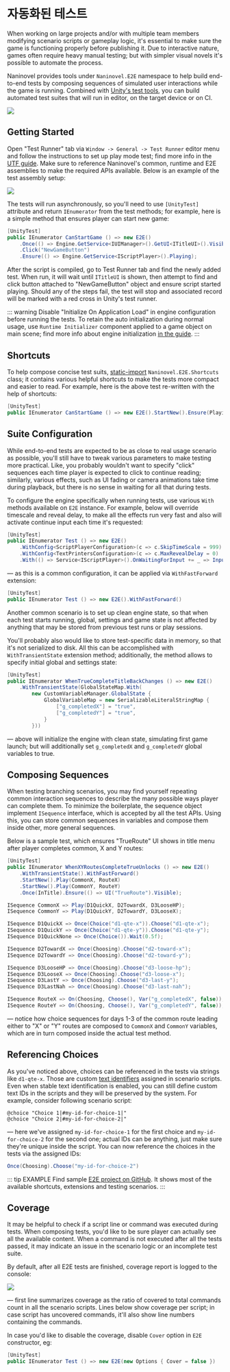 # 자동화된 테스트

When working on large projects and/or with multiple team members modifying scenario scripts or gameplay logic, it's essential to make sure the game is functioning properly before publishing it. Due to interactive nature, games often require heavy manual testing; but with simpler visual novels it's possible to automate the process.

Naninovel provides tools under `Naninovel.E2E` namespace to help build end-to-end tests by composing sequences of simulated user interactions while the game is running. Combined with [Unity's test tools](https://docs.unity3d.com/Packages/com.unity.test-framework@latest), you can build automated test suites that will run in editor, on the target device or on CI.

![](https://i.gyazo.com/92e7eaf5725f098d6d12c83a2b7eb219.png)

## Getting Started

Open "Test Runner" tab via `Window -> General -> Test Runner` editor menu and follow the instructions to set up play mode test; find more info in the [UTF guide](https://docs.unity3d.com/Packages/com.unity.test-framework@1.3/manual/workflow-create-playmode-test.html). Make sure to reference Naninovel's common, runtime and E2E assemblies to make the required APIs available. Below is an example of the test assembly setup:

![](https://i.gyazo.com/8b8cb5c916987d941cce8abf6daf131b.png)

The tests will run asynchronously, so you'll need to use `[UnityTest]` attribute and return `IEnumerator` from the test methods; for example, here is a simple method that ensures player can start new game:

```csharp
[UnityTest]
public IEnumerator CanStartGame () => new E2E()
    .Once(() => Engine.GetService<IUIManager>().GetUI<ITitleUI>().Visible)
    .Click("NewGameButton")
    .Ensure(() => Engine.GetService<IScriptPlayer>().Playing);
```

After the script is compiled, go to Test Runner tab and find the newly added test. When run, it will wait until `ITitleUI` is shown, then attempt to find and click button attached to "NewGameButton" object and ensure script started playing. Should any of the steps fail, the test will stop and associated record will be marked with a red cross in Unity's test runner.

::: warning
Disable "Initialize On Application Load" in engine configuration before running the tests. To retain the auto initialization during normal usage, use `Runtime Initializer` component applied to a game object on main scene; find more info about engine initialization [in the guide](/ko/guide/integration-options#manual-initialization).
:::

## Shortcuts

To help compose concise test suits, [static-import](https://learn.microsoft.com/en-us/dotnet/csharp/language-reference/keywords/using-directive#static-modifier) `Naninovel.E2E.Shortcuts` class; it contains various helpful shortcuts to make the tests more compact and easier to read. For example, here is the above test re-written with the help of shortcuts:

```csharp
[UnityTest]
public IEnumerator CanStartGame () => new E2E().StartNew().Ensure(Playing);
```

## Suite Configuration

While end-to-end tests are expected to be as close to real usage scenario as possible, you'll still have to tweak various parameters to make testing more practical. Like, you probably wouldn't want to specify "click" sequences each time player is expected to click to continue reading; similarly, various effects, such as UI fading or camera animations take time during playback, but there is no sense in waiting for all that during tests.

To configure the engine specifically when running tests, use various `With` methods available on `E2E` instance. For example, below will override timescale and reveal delay, to make all the effects run very fast and also will activate continue input each time it's requested:

```csharp
[UnityTest]
public IEnumerator Test () => new E2E()
    .WithConfig<ScriptPlayerConfiguration>(c => c.SkipTimeScale = 999)
    .WithConfig<TextPrintersConfiguration>(c => c.MaxRevealDelay = 0)
    .With(() => Service<IScriptPlayer>().OnWaitingForInput += _ => Input("Continue").Activate(1))
```

— as this is a common configuration, it can be applied via `WithFastForward` extension:

```csharp
[UnityTest]
public IEnumerator Test () => new E2E().WithFastForward()
```

Another common scenario is to set up clean engine state, so that when each test starts running, global, settings and game state is not affected by anything that may be stored from previous test runs or play sessions.

You'll probably also would like to store test-specific data in memory, so that it's not serialized to disk. All this can be accomplished with `WithTransientState` extension method; additionally, the method allows to specify initial global and settings state:

```csharp
[UnityTest]
public IEnumerator WhenTrueCompleteTitleBackChanges () => new E2E()
    .WithTransientState(GlobalStateMap.With(
        new CustomVariableManager.GlobalState {
            GlobalVariableMap = new SerializableLiteralStringMap {
                ["g_completedX"] = "true",
                ["g_completedY"] = "true",
            }
        }))
```

— above will initialize the engine with clean state, simulating first game launch; but will additionally set `g_completedX` and `g_completedY` global variables to true.

## Composing Sequences

When testing branching scenarios, you may find yourself repeating common interaction sequences to describe the many possible ways player can complete them. To minimize the boilerplate, the sequence object implement `ISequence` interface, which is accepted by all the test APIs. Using this, you can store common sequences in variables and compose them inside other, more general sequences.

Below is a sample test, which ensures "TrueRoute" UI shows in title menu after player completes common, X and Y routes:

```csharp
[UnityTest]
public IEnumerator WhenXYRoutesCompleteTrueUnlocks () => new E2E()
    .WithTransientState().WithFastForward()
    .StartNew().Play(CommonX, RouteX)
    .StartNew().Play(CommonY, RouteY)
    .Once(InTitle).Ensure(() => UI("TrueRoute").Visible);

ISequence CommonX => Play(D1QuickX, D2TowardX, D3LooseHP);
ISequence CommonY => Play(D1QuickY, D2TowardY, D3LooseX);

ISequence D1QuickX => Once(Choice("d1-qte-x")).Choose("d1-qte-x");
ISequence D1QuickY => Once(Choice("d1-qte-y")).Choose("d1-qte-y");
ISequence D1QuickNone => Once(Choice()).Wait(0.5f);

ISequence D2TowardX => Once(Choosing).Choose("d2-toward-x");
ISequence D2TowardY => Once(Choosing).Choose("d2-toward-y");

ISequence D3LooseHP => Once(Choosing).Choose("d3-loose-hp");
ISequence D3LooseX => Once(Choosing).Choose("d3-loose-x");
ISequence D3LastY => Once(Choosing).Choose("d3-last-y");
ISequence D3LastNah => Once(Choosing).Choose("d3-last-nah");

ISequence RouteX => On(Choosing, Choose(), Var("g_completedX", false));
ISequence RouteY => On(Choosing, Choose(), Var("g_completedY", false));
```

— notice how choice sequences for days 1-3 of the common route leading either to "X" or "Y" routes are composed to `CommonX` and `CommonY` variables, which are in turn composed inside the actual test method.

## Referencing Choices

As you've noticed above, choices can be referenced in the tests via strings like `d1-qte-x`. Those are custom [text identifiers](/ko/guide/naninovel-scripts#text-identification) assigned in scenario scripts. Even when stable text identification is enabled, you can still define custom text IDs in the scripts and they will be preserved by the system. For example, consider following scenario script:

```nani
@choice "Choice 1|#my-id-for-choice-1|"
@choice "Choice 2|#my-id-for-choice-2|"
```

— here we've assigned `my-id-for-choice-1` for the first choice and `my-id-for-choice-2` for the second one; actual IDs can be anything, just make sure they're unique inside the script. You can now reference the choices in the tests via the assigned IDs:

```csharp
Once(Choosing).Choose("my-id-for-choice-2")
```

::: tip EXAMPLE
Find sample [E2E project on GitHub](https://github.com/naninovel/samples/tree/main/unity/e2e). It shows most of the available shortcuts, extensions and testing scenarios.
:::

## Coverage

It may be helpful to check if a script line or command was executed during tests. When composing tests, you'd like to be sure player can actually see all the available content. When a command is not executed after all the tests passed, it may indicate an issue in the scenario logic or an incomplete test suite.

By default, after all E2E tests are finished, coverage report is logged to the console:

![](https://i.gyazo.com/95beca8fb15948d5ea8645d9d199e957.png)

— first line summarizes coverage as the ratio of covered to total commands count in all the scenario scripts. Lines below show coverage per script; in case script has uncovered commands, it'll also show line numbers containing the commands.

In case you'd like to disable the coverage, disable `Cover` option in `E2E` constructor, eg:

```csharp
[UnityTest]
public IEnumerator Test () => new E2E(new Options { Cover = false })
```

